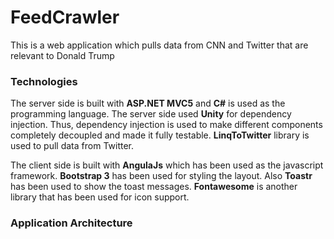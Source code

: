 # FeedCrawler
This is a web application which pulls data from CNN and Twitter that are relevant to Donald Trump

### Technologies
The server side is built with **ASP.NET MVC5** and **C#** is used as the programming language. 
The server side used **Unity** for dependency injection.
Thus, dependency injection is used to make different components completely decoupled and made it fully testable.
**LinqToTwitter** library is used to pull data from Twitter. 

The client side is built with **AngulaJs** which has been used as the javascript framework. **Bootstrap 3** has been used for styling the layout. Also **Toastr** has been used to show the toast messages.
**Fontawesome** is another library that has been used for icon support.

### Application Architecture
